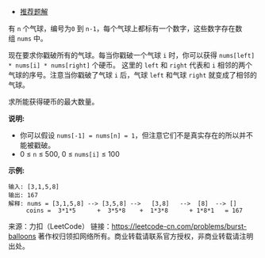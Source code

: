 * [推荐题解](https://www.cnblogs.com/niuyourou/p/11964842.html)

有 ```n``` 个气球，编号为```0``` 到 ```n-1```，每个气球上都标有一个数字，这些数字存在数组 ```nums``` 中。

现在要求你戳破所有的气球。每当你戳破一个气球 ```i``` 时，你可以获得 ```nums[left] * nums[i] * nums[right]``` 个硬币。 这里的 ```left``` 和 ```right``` 代表和 ```i``` 相邻的两个气球的序号。注意当你戳破了气球 ```i``` 后，气球 ```left``` 和气球 ```right``` 就变成了相邻的气球。

求所能获得硬币的最大数量。

**说明:**

* 你可以假设 ```nums[-1] = nums[n] = 1```，但注意它们不是真实存在的所以并不能被戳破。
* 0 ≤ ```n``` ≤ 500, 0 ≤ ```nums[i]``` ≤ 100

**示例:**
```
输入: [3,1,5,8]
输出: 167 
解释: nums = [3,1,5,8] --> [3,5,8] -->   [3,8]   -->  [8]  --> []
     coins =  3*1*5      +  3*5*8    +  1*3*8      + 1*8*1   = 167
```
来源：力扣（LeetCode）
链接：https://leetcode-cn.com/problems/burst-balloons
著作权归领扣网络所有。商业转载请联系官方授权，非商业转载请注明出处。
